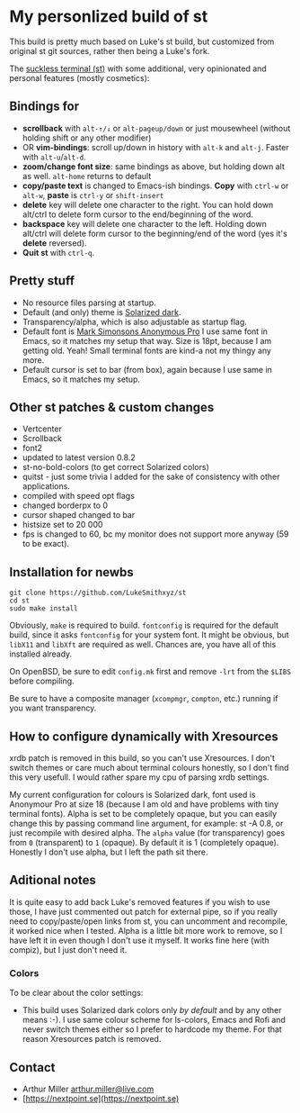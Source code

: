 # My personlized build of st

This build is pretty much based on Luke's st build, but customized from original st git sources, rather then being a Luke's fork.

The [suckless terminal (st)](https://st.suckless.org/) with some additional, very opinionated and personal features (mostly cosmetics):

## Bindings for

+ **scrollback** with `alt-↑/↓` or `alt-pageup/down` or just mousewheel (without holding shift or any other modifier)
+ OR **vim-bindings**: scroll up/down in history with `alt-k` and `alt-j`. Faster with `alt-u`/`alt-d`.
+ **zoom/change font size**: same bindings as above, but holding down alt as well. `alt-home` returns to default
+ **copy/paste text** is changed to Emacs-ish bindings. **Copy** with `ctrl-w` or `alt-w`, **paste** is `ctrl-y` or `shift-insert`
+ **delete** key will delete one character to the right. You can hold down alt/ctrl to delete form cursor to the end/beginning of the word.
+ **backspace** key will delete one character to the left. Holding down alt/ctrl will delete form cursor to the beginning/end of the word (yes it's **delete** reversed).
+ **Quit st** with `ctrl-q`.

## Pretty stuff

+ No resource files parsing at startup.
+ Default (and only) theme is [Solarized dark](https://ethanschoonover.com/solarized/).
+ Transparency/alpha, which is also adjustable as startup flag.
+ Default font is [Mark Simonsons Anonymous Pro](https://www.marksimonson.com/fonts/view/anonymous-pro)
  I use same font in Emacs, so it matches my setup that way. Size is 18pt, because I am getting old. Yeah! Small terminal
  fonts are kind-a not my thingy any more.
+ Default cursor is set to bar (from box), again because I use same in Emacs, so it matches my setup.

## Other st patches & custom changes

+ Vertcenter
+ Scrollback
+ font2
+ updated to latest version 0.8.2
+ st-no-bold-colors (to get correct Solarized colors)
+ quitst - just some trivia I added for the sake of consistency with other applications.
+ compiled with speed opt flags
+ changed borderpx to 0
+ cursor shaped changed to bar
+ histsize set to 20 000
+ fps is changed to 60, bc my monitor does not support more anyway (59 to be exact).

## Installation for newbs

```
git clone https://github.com/LukeSmithxyz/st
cd st
sudo make install
```

Obviously, `make` is required to build. `fontconfig` is required for the default
build, since it asks `fontconfig` for your system font. It might be
obvious, but `libX11` and `libXft` are required as well. Chances are, you have
all of this installed already.

On OpenBSD, be sure to edit `config.mk` first and remove `-lrt` from the `$LIBS`
before compiling.

Be sure to have a composite manager (`xcompmgr`, `compton`, etc.) running if you
want transparency.

## How to configure dynamically with Xresources

xrdb patch is removed in this build, so you can't use Xresources. I don't switch
themes or care much about terminal colours honestly, so I don't find this very
usefull. I would rather spare my cpu of parsing xrdb settings.

My current configuration for colours is Solarized dark, font used is Anonymour
Pro at size 18 (because I am old and have problems with tiny terminal fonts).
Alpha is set to be completely opaque, but you can easily change this by passing
command line argument, for example: st -A 0.8, or just recompile with desired alpha.
The `alpha` value (for transparency) goes from `0` (transparent) to `1`
(opaque). By default it is 1 (completely opaque). Honestly I don't use alpha,
but I left the path sit there.

## Aditional notes

It is quite easy to add back Luke's removed features if you wish to use those,
I have just commented out patch for external pipe, so if you really need to
copy/paste/open links from st, you can uncomment and recompile, it worked nice
when I tested. Alpha is a little bit more work to remove, so I have left it in
even though I don't use it myself. It works fine here (with compiz), but I just
don't need it.

### Colors

To be clear about the color settings:

- This build uses Solarized dark colors only *by default* and by any other means
  :-). I use same colour scheme for ls-colors, Emacs and Rofi and never switch
  themes either so I prefer to hardcode my theme. For that reason Xresources
  patch is removed.

## Contact

- Arthur Miller <arthur.miller@live.com>
- [https://nextpoint.se](https://nextpoint.se)
